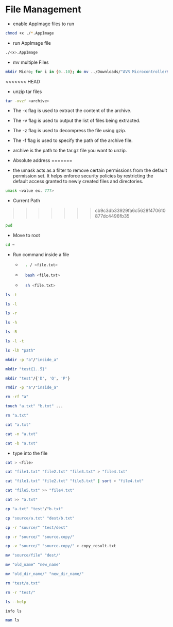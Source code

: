 # File Management
- enable AppImage files to run
```bash
chmod +x ./*.AppImage
```
- run AppImage file
```bash
./<x>.AppImage
```
- mv multiple Files
 ```bash
 mkdir Micro; for i in {0..10}; do mv ../Downloads/"AVR Microcontroller$i.pdf" ./Micro; done
```
<<<<<<< HEAD

- unzip tar files
```bash
tar -xvzf <archive>
```
  - The -x flag is used to extract the content of the archive.
  - The -v flag is used to output the list of files being extracted.
  - The -z flag is used to decompress the file using gzip.
  - The -f flag is used to specify the path of the archive file.
  - archive is the path to the tar.gz file you want to unzip.
  
- Absolute address
=======
- the umask acts as a filter to remove certain permissions from the default permission set. It helps enforce security policies by restricting the default access granted to newly created files and directories.
```bash
umask <value ex. 777>
```

- Current Path
>>>>>>> cb9c3db33929fa6c5628f470610877dc4496fb35
```bash
pwd
```

- Move to root
```bash
cd ~
```

- Run command inside a file
    - ```bash
        . / <file.txt>
      ```
    - ```bash
        bash <file.txt>
      ```
    - ```bash
        sh <file.txt>
      ```

```bash
ls -t
```

```bash
ls -l
```

```bash
ls -r
```

```bash
ls -h
```

```bash
ls -R
```

```bash
ls -l -t
```

```bash
ls -lh "path"
```

```bash
mkdir -p "a"/"inside_a"
```

```bash
mkdir "test{1..5}"
```

```bash
mkdir "test"/{'D', 'Q', 'P'}
```

```bash
rmdir -p "a"/"inside_a"
```

```bash
rm -rf "a"
```

```bash
touch "a.txt" "b.txt" ...
```

```bash
rm "a.txt"
```

```bash
cat "a.txt"
```

```bash
cat -n "a.txt"
```

```bash
cat -b "a.txt"
```

- type into the file
```bash
cat > <file>
```

```bash
cat "file1.txt" "file2.txt" "file3.txt" > "file4.txt"
```

```bash
cat "file1.txt" "file2.txt" "file3.txt" | sort > "file4.txt"
```

```bash
cat "file5.txt" >> "file4.txt"
```

```bash
cat >> "a.txt"
```

```bash
cp "a.txt" "test"/"b.txt"
```

```bash
cp "source/a.txt" "dest/b.txt"
```

```bash
cp -r "source/" "test/dest"
```

```bash
cp -r "source/" "source.copy/"
```

```bash
cp -v "source/" "source.copy/" > copy_result.txt
```

```bash
mv "source/file" "dest/"
```

```bash
mv "old_name" "new_name"
```

```bash
mv "old_dir_name/" "new_dir_name/"
```

```bash
rm "test/a.txt"
```

```bash
rm -r "test/"
```

```bash
ls --help
```

```bash
info ls
```

```bash
man ls
```
